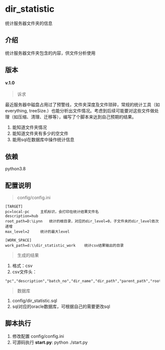 # dir_statistic
统计服务器文件夹的信息

## 介绍
统计服务器文件夹包含的内容，供文件分析使用

## 版本
#### v.1.0
> 诉求

最近服务器中磁盘占用过了预警线，文件夹深度及文件琐碎，常规的统计工具（如everything, treeSize.）也能分析出文件情况。考虑到后续可能要对这些文件做处理（如压缩、清理、迁移等），编写了个脚本来达到自己预期的结果。
1. 能知道文件夹情况
2. 能知道文件夹有多少的空文件
3. 能用sql在数据库中操作统计信息

## 依赖
python3.8

## 配置说明
> config/config.ini
```
[TARGET]
pc=local-pc		主机标识，会打印在统计结果文件名
description=hub	
root_path=D:\Lynn	统计的根目录，对应的dir_level=0，子文件夹的dir_level依次递增
max_level=2		统计的最大level

[WORK_SPACE]
work_path=d:\\dir_statistic_work	统计csv结果输出的目录
```

> 生成的结果
1. 格式：csv
2. csv文件头：
```
"pc","description","batch_no","dir_name","dir_path","parent_path","root_path","dir_level","child_file_num","child_file_num_all","child_dir_num","child_dir_num_all","child_file_size","child_file_size_all","child_zero_num","child_zero_num_all","statistic_time"
```

> 数据库
1. config/dir_statistic.sql
2. sql对应的oracle数据库，可根据自己的需要更改sql

## 脚本执行
1. 修改配置 config/config.ini
2. 可源码执行 **start.py**:  python ./start.py
